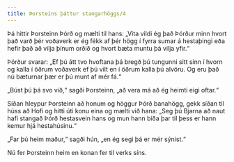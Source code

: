 ```yaml
---
title: Þorsteins þáttur stangarhöggs/4
---
```


<Book>
Þá hittir Þorsteinn Þórð og mælti til hans: „Vita vildi ég það Þórður minn hvort það varð þér voðaverk er ég fékk af þér högg í fyrra sumar á hestaþingi eða hefir það að vilja þínum orðið og hvort bæta muntu þá vilja yfir.“

Þórður svarar: „Ef þú átt tvo hvoftana þá bregð þú tungunni sitt sinn í hvorn og kalla í öðrum voðaverk ef þú vilt en í öðrum kalla þú alvöru. Og eru það nú bæturnar þær er þú munt af mér fá.“

„Búst þú þá svo við,“ sagði Þorsteinn, „að vera má að ég heimti eigi oftar.“

Síðan hleypur Þorsteinn að honum og höggur Þórð banahögg, gekk síðan til húss að Hofi og hitti úti konu eina og mælti við hana: „Seg þú Bjarna að naut hafi stangað Þórð hestasvein hans og mun hann bíða þar til þess er hann kemur hjá hestahúsinu.“

„Far þú heim maður,“ sagði hún, „en ég segi þá er mér sýnist.“

Nú fer Þorsteinn heim en konan fer til verks síns.

</Book>

